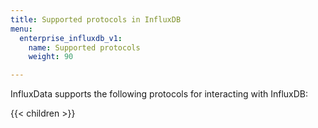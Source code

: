 ```yaml
---
title: Supported protocols in InfluxDB
menu:
  enterprise_influxdb_v1:
    name: Supported protocols
    weight: 90

---
```



InfluxData supports the following protocols for interacting with InfluxDB:

{{< children >}}
